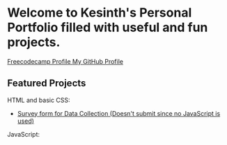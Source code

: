 <html>
  <head>
    <meta charset="UTF-8">
    <meta name="author" content="Kesinth Arul Leslie">
    <meta name="viewport" content="width=device-width,initial scale=1.0">
    <title>Personal Portfolio</title>
  </head>
  <body>
    <h1>Welcome to Kesinth's Personal Portfolio filled with useful and fun projects.</h1>
    <nav>
    <a href="https://www.freecodecamp.org/kesdude" target=_blank> Freecodecamp Profile </a>
    <a href="https://github.com/Kesduden" target=_blank> My GitHub Profile</a>
    <!--<a href="#projects"> Projects </a>-->
    </nav>
    <h2 id="projects">Featured Projects</h2>
    <section class="project" id="html-and-css">HTML and basic CSS:
    <ul>
    <li><a href="https://codepen.io/John3-16/pen/ZEyvYPb" target=_blank> Survey form for Data Collection (Doesn't submit since no JavaScript is used) </a></li>
    <!--<li><a href=https://codepen.io//your-work/John3-16/pen/RwgMbVQ?editors=1111 target=_blank>Brief Technical Documentation (not mobile friendly) </a> </li>-->
    </ul>
    </section>
    <section class="project" id="js">JavaScript:</section>
  </body>
</html>
